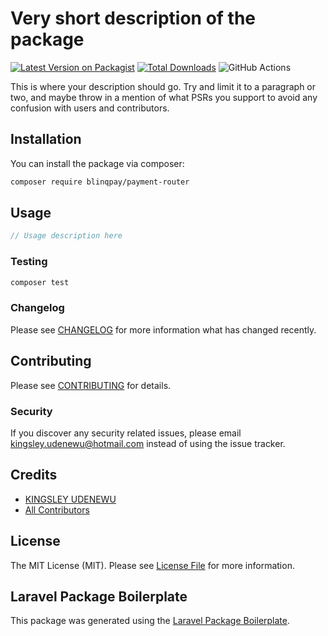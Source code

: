 # Very short description of the package

[![Latest Version on Packagist](https://img.shields.io/packagist/v/blinqpay/payment-router.svg?style=flat-square)](https://packagist.org/packages/blinqpay/payment-router)
[![Total Downloads](https://img.shields.io/packagist/dt/blinqpay/payment-router.svg?style=flat-square)](https://packagist.org/packages/blinqpay/payment-router)
![GitHub Actions](https://github.com/blinqpay/payment-router/actions/workflows/main.yml/badge.svg)

This is where your description should go. Try and limit it to a paragraph or two, and maybe throw in a mention of what PSRs you support to avoid any confusion with users and contributors.

## Installation

You can install the package via composer:

```bash
composer require blinqpay/payment-router
```

## Usage

```php
// Usage description here
```

### Testing

```bash
composer test
```

### Changelog

Please see [CHANGELOG](CHANGELOG.md) for more information what has changed recently.

## Contributing

Please see [CONTRIBUTING](CONTRIBUTING.md) for details.

### Security

If you discover any security related issues, please email kingsley.udenewu@hotmail.com instead of using the issue tracker.

## Credits

-   [KINGSLEY UDENEWU](https://github.com/blinqpay)
-   [All Contributors](../../contributors)

## License

The MIT License (MIT). Please see [License File](LICENSE.md) for more information.

## Laravel Package Boilerplate

This package was generated using the [Laravel Package Boilerplate](https://laravelpackageboilerplate.com).
